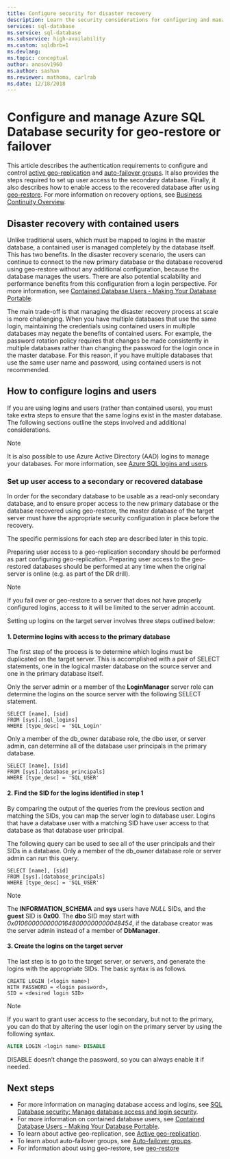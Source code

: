 ```yaml
---
title: Configure security for disaster recovery
description: Learn the security considerations for configuring and managing security after a database restore or a failover to a secondary server.
services: sql-database
ms.service: sql-database
ms.subservice: high-availability
ms.custom: sqldbrb=1
ms.devlang: 
ms.topic: conceptual
author: anosov1960
ms.author: sashan
ms.reviewer: mathoma, carlrab
ms.date: 12/18/2018
---
```

# Configure and manage Azure SQL Database security for geo-restore or failover

This article describes the authentication requirements to configure and control [active geo-replication](../azure-sql/database/active-geo-replication-overview.md) and [auto-failover groups](sql-database-auto-failover-group.md). It also provides the steps required to set up user access to the secondary database. Finally, it also describes how to enable access to the recovered database after using [geo-restore](sql-database-recovery-using-backups.md#geo-restore). For more information on recovery options, see [Business Continuity Overview](sql-database-business-continuity.md).

## Disaster recovery with contained users

Unlike traditional users, which must be mapped to logins in the master database, a contained user is managed completely by the database itself. This has two benefits. In the disaster recovery scenario, the users can continue to connect to the new primary database or the database recovered using geo-restore without any additional configuration, because the database manages the users. There are also potential scalability and performance benefits from this configuration from a login perspective. For more information, see [Contained Database Users - Making Your Database Portable](https://msdn.microsoft.com/library/ff929188.aspx).

The main trade-off is that managing the disaster recovery process at scale is more challenging. When you have multiple databases that use the same login, maintaining the credentials using contained users in multiple databases may negate the benefits of contained users. For example, the password rotation policy requires that changes be made consistently in multiple databases rather than changing the password for the login once in the master database. For this reason, if you have multiple databases that use the same user name and password, using contained users is not recommended.

## How to configure logins and users

If you are using logins and users (rather than contained users), you must take extra steps to ensure that the same logins exist in the master database. The following sections outline the steps involved and additional considerations.

  >[!NOTE]
  > It is also possible to use Azure Active Directory (AAD) logins to manage your databases. For more information, see [Azure SQL logins and users](https://docs.microsoft.com/azure/sql-database/sql-database-manage-logins).

### Set up user access to a secondary or recovered database

In order for the secondary database to be usable as a read-only secondary database, and to ensure proper access to the new primary database or the database recovered using geo-restore, the master database of the target server must have the appropriate security configuration in place before the recovery.

The specific permissions for each step are described later in this topic.

Preparing user access to a geo-replication secondary should be performed as part configuring geo-replication. Preparing user access to the geo-restored databases should be performed at any time when the original server is online (e.g. as part of the DR drill).

> [!NOTE]
> If you fail over or geo-restore to a server that does not have properly configured logins, access to it will be limited to the server admin account.

Setting up logins on the target server involves three steps outlined below:

#### 1. Determine logins with access to the primary database

The first step of the process is to determine which logins must be duplicated on the target server. This is accomplished with a pair of SELECT statements, one in the logical master database on the source server and one in the primary database itself.

Only the server admin or a member of the **LoginManager** server role can determine the logins on the source server with the following SELECT statement.

    SELECT [name], [sid]
    FROM [sys].[sql_logins]
    WHERE [type_desc] = 'SQL_Login'

Only a member of the db_owner database role, the dbo user, or server admin, can determine all of the database user principals in the primary database.

    SELECT [name], [sid]
    FROM [sys].[database_principals]
    WHERE [type_desc] = 'SQL_USER'

#### 2. Find the SID for the logins identified in step 1

By comparing the output of the queries from the previous section and matching the SIDs, you can map the server login to database user. Logins that have a database user with a matching SID have user access to that database as that database user principal.

The following query can be used to see all of the user principals and their SIDs in a database. Only a member of the db_owner database role or server admin can run this query.

    SELECT [name], [sid]
    FROM [sys].[database_principals]
    WHERE [type_desc] = 'SQL_USER'

> [!NOTE]
> The **INFORMATION_SCHEMA** and **sys** users have *NULL* SIDs, and the **guest** SID is **0x00**. The **dbo** SID may start with *0x01060000000001648000000000048454*, if the database creator was the server admin instead of a member of **DbManager**.

#### 3. Create the logins on the target server

The last step is to go to the target server, or servers, and generate the logins with the appropriate SIDs. The basic syntax is as follows.

    CREATE LOGIN [<login name>]
    WITH PASSWORD = <login password>,
    SID = <desired login SID>

> [!NOTE]
> If you want to grant user access to the secondary, but not to the primary, you can do that by altering the user login on the primary server by using the following syntax.
>
> ```sql
> ALTER LOGIN <login name> DISABLE
> ```
>
> DISABLE doesn’t change the password, so you can always enable it if needed.

## Next steps

* For more information on managing database access and logins, see [SQL Database security: Manage database access and login security](sql-database-manage-logins.md).
* For more information on contained database users, see [Contained Database Users - Making Your Database Portable](https://msdn.microsoft.com/library/ff929188.aspx).
* To learn about active geo-replication, see [Active geo-replication](../azure-sql/database/active-geo-replication-overview.md).
* To learn about auto-failover groups, see [Auto-failover groups](sql-database-auto-failover-group.md).
* For information about using geo-restore, see [geo-restore](sql-database-recovery-using-backups.md#geo-restore)
